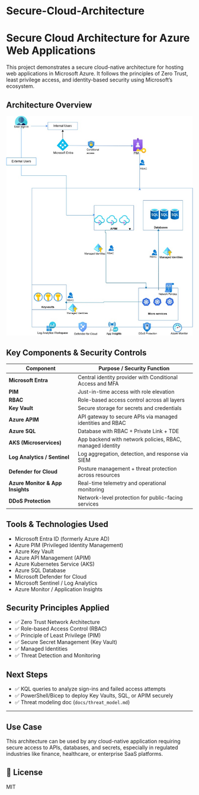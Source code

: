 # Secure-Cloud-Architecture

# Secure Cloud Architecture for Azure Web Applications

This project demonstrates a secure cloud-native architecture for hosting web applications in Microsoft Azure. It follows the principles of Zero Trust, least privilege access, and identity-based security using Microsoft’s ecosystem.

##  Architecture Overview

![Cloud Architecture](architecture-diagram/cloud-architecture.jpg)

##  Key Components & Security Controls

| Component            | Purpose / Security Function                                         |
|----------------------|---------------------------------------------------------------------|
| **Microsoft Entra**  | Central identity provider with Conditional Access and MFA          |
| **PIM**              | Just-in-time access with role elevation                            |
| **RBAC**             | Role-based access control across all layers                        |
| **Key Vault**        | Secure storage for secrets and credentials                         |
| **Azure APIM**       | API gateway to secure APIs via managed identities and RBAC         |
| **Azure SQL**        | Database with RBAC + Private Link + TDE                            |
| **AKS (Microservices)** | App backend with network policies, RBAC, managed identity         |
| **Log Analytics / Sentinel** | Log aggregation, detection, and response via SIEM             |
| **Defender for Cloud** | Posture management + threat protection across resources            |
| **Azure Monitor & App Insights** | Real-time telemetry and operational monitoring        |
| **DDoS Protection**  | Network-level protection for public-facing services                |

## Tools & Technologies Used

- Microsoft Entra ID (formerly Azure AD)
- Azure PIM (Privileged Identity Management)
- Azure Key Vault
- Azure API Management (APIM)
- Azure Kubernetes Service (AKS)
- Azure SQL Database
- Microsoft Defender for Cloud
- Microsoft Sentinel / Log Analytics
- Azure Monitor / Application Insights

## Security Principles Applied

- ✅ Zero Trust Network Architecture
- ✅ Role-based Access Control (RBAC)
- ✅ Principle of Least Privilege (PIM)
- ✅ Secure Secret Management (Key Vault)
- ✅ Managed Identities
- ✅ Threat Detection and Monitoring

##  Next Steps

- ✅ KQL queries to analyze sign-ins and failed access attempts
- ✅ PowerShell/Bicep to deploy Key Vaults, SQL, or APIM securely
- ✅ Threat modeling doc (`docs/threat_model.md`)

---

##  Use Case

This architecture can be used by any cloud-native application requiring secure access to APIs, databases, and secrets, especially in regulated industries like finance, healthcare, or enterprise SaaS platforms.

## 🪪 License

MIT
